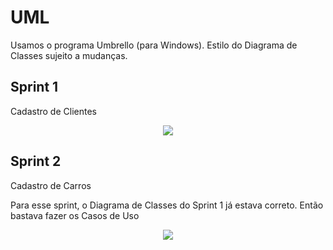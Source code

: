 # UML
Usamos o programa Umbrello (para Windows). Estilo do Diagrama de Classes sujeito a mudanças.

## Sprint 1
Cadastro de Clientes

<p align="center">
  <img src="https://i.imgur.com/PJx7Gkd.png">
</p>

## Sprint 2
Cadastro de Carros

Para esse sprint, o Diagrama de Classes do Sprint 1 já estava correto. Então bastava fazer os Casos de Uso

<p align="center">
	<img src="https://i.imgur.com/POy8xN5.png">
</p>